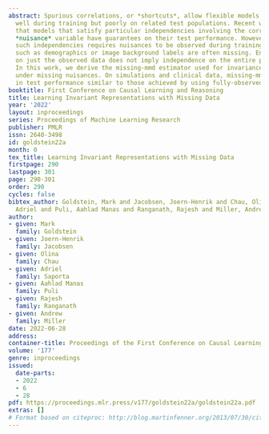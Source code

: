 ```yaml
---
abstract: Spurious correlations, or *shortcuts*, allow flexible models to predict
  well during training but poorly on related test populations. Recent work has shown
  that models that satisfy particular independencies involving the correlation-inducing
  *nuisance* variable have guarantees on their test performance. However, enforcing
  such independencies requires nuisances to be observed during training.  But nuisances
  such as demographics or image background labels are often missing. Enforcing independence
  on just the observed data does not imply independence on the entire population.
  In this work, we derive the missing-mmd estimator used for invariance objectives
  under missing nuisances. On simulations and clinical data, missing-mmds enable improvements
  in test performance similar to those achieved by using fully-observed data.
booktitle: First Conference on Causal Learning and Reasoning
title: Learning Invariant Representations with Missing Data
year: '2022'
layout: inproceedings
series: Proceedings of Machine Learning Research
publisher: PMLR
issn: 2640-3498
id: goldstein22a
month: 0
tex_title: Learning Invariant Representations with Missing Data
firstpage: 290
lastpage: 301
page: 290-301
order: 290
cycles: false
bibtex_author: Goldstein, Mark and Jacobsen, Joern-Henrik and Chau, Olina and Saporta,
  Adriel and Puli, Aahlad Manas and Ranganath, Rajesh and Miller, Andrew
author:
- given: Mark
  family: Goldstein
- given: Joern-Henrik
  family: Jacobsen
- given: Olina
  family: Chau
- given: Adriel
  family: Saporta
- given: Aahlad Manas
  family: Puli
- given: Rajesh
  family: Ranganath
- given: Andrew
  family: Miller
date: 2022-06-28
address:
container-title: Proceedings of the First Conference on Causal Learning and Reasoning
volume: '177'
genre: inproceedings
issued:
  date-parts:
  - 2022
  - 6
  - 28
pdf: https://proceedings.mlr.press/v177/goldstein22a/goldstein22a.pdf
extras: []
# Format based on citeproc: http://blog.martinfenner.org/2013/07/30/citeproc-yaml-for-bibliographies/
---
```

